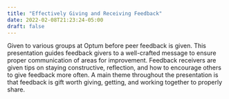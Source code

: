 ```yaml
---
title: "Effectively Giving and Receiving Feedback"
date: 2022-02-08T21:23:24-05:00
draft: false
---
```

Given to various groups at Optum before peer feedback is given. This presentation guides feedback givers to a well-crafted message to ensure proper communication of areas for improvement. Feedback receivers are given tips on staying constructive, reflection, and how to encourage others to give feedback more often. A main theme throughout the presentation is that feedback is gift worth giving, getting, and working together to properly share.

